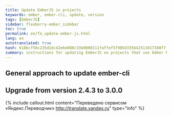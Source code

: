 ```yaml
--- 
title: Update EmberJS in projects 
keywords: ember, ember-cli, update, version 
tags: [EmberJS] 
sidebar: flexberry-ember_sidebar 
toc: true 
permalink: en/fe_update-ember-js.html 
lang: en 
autotranslated: true 
hash: 618bcf58c235d1dc42e6e088c33b0800111faffef5f985d335b42513d17388f7 
summary: instructions for updating EmberJS on projects that use Ember Flexberry. 
--- 
```


## General approach to update ember-cli 

## Upgrade from version 2.4.3 to 3.0.0


{% include callout.html content="Переведено сервисом «Яндекс.Переводчик» <http://translate.yandex.ru>" type="info" %}